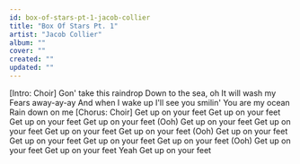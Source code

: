 ```yaml
---
id: box-of-stars-pt-1-jacob-collier
title: "Box Of Stars Pt. 1"
artist: "Jacob Collier"
album: ""
cover: ""
created: ""
updated: ""
---
```


[Intro: Choir]
Gon' take this raindrop
Down to the sea, oh
It will wash my
Fears away-ay-ay
And when I wake up
I'll see you smilin'
You are my ocean
Rain down on me
[Chorus: Choir]
Get up on your feet
Get up on your feet
Get up on your feet
Get up on your feet (Ooh)
Get up on your feet
Get up on your feet
Get up on your feet
Get up on your feet (Ooh)
Get up on your feet
Get up on your feet
Get up on your feet
Get up on your feet (Ooh)
Get up on your feet
Get up on your feet
Yeah
Get up on your feet